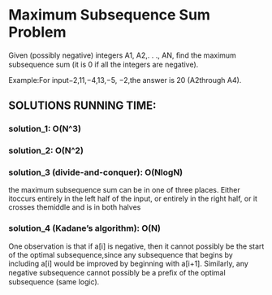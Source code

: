 # Maximum Subsequence Sum Problem

Given (possibly negative) integers A1, A2,. . ., AN, ﬁnd the maximum subsequence sum (it is 0 if all the integers are negative).

Example:For input−2,11,−4,13,−5, −2,the answer is 20 (A2through A4).

## SOLUTIONS RUNNING TIME:
### solution_1: O(N^3)

### solution_2: O(N^2)

### solution_3 (divide-and-conquer): O(NlogN)
the maximum subsequence sum can be in one of three places. Either itoccurs entirely in the left half of the input, or entirely in the right half, or it crosses themiddle and is in both halves

### solution_4 (Kadane’s algorithm): O(N)
One observation is that if a[i] is negative, then it cannot possibly be the start of the optimal subsequence,since any subsequence that begins by including a[i] would be improved by beginning with a[i+1]. 
Similarly, any negative subsequence cannot possibly be a preﬁx of the optimal subsequence (same logic).